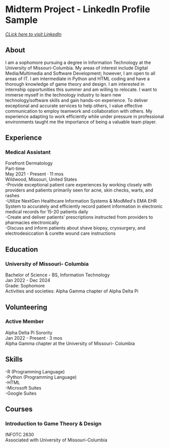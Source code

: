 # Midterm Project - LinkedIn Profile Sample
*[CLick here to visit LinkedIn](https://www.linkedin.com/in/rosa-wessel-904101218/)*

##  **About**
I am a sophomore pursuing a degree in Information Technology at the University of Missouri-Columbia. My areas of interest include Digital Media/Multimedia and Software Development; however, I am open to all areas of IT. I am intermediate in Python and HTML coding and have a thorough knowledge of game theory and design. I am interested in internship opportunities this summer and am willing to relocate. 
I want to immerse myself in the technology industry to learn new technology/software skills and gain hands-on experience. To deliver exceptional and accurate services to help others, I value effective communication to employ teamwork and collaboration with others. My experience adapting to work efficiently while under pressure in professional environments taught me the importance of being a valuable team player.

## **Experience**
### **Medical Assistant**  
Forefront Dermatology   
Part-time  
May 2021 - Present · 11 mos   
Wildwood, Missouri, United States  
-Provide exceptional patient care experiences by working closely with providers and patients primarily seen for acne, skin checks, warts, and rashes  
-Utilize NextGen Healthcare Information Systems & ModMed's EMA EHR System to accurately and efficiently record patient information in electronic medical records for 15-20 patients daily  
-Create and deliver patients’ prescriptions instructed from providers to pharmacies electronically  
-Discuss and inform patients about shave biopsy, cryosurgery, and electrodesiccation & curette wound care instructions  

## **Education**
### **University of Missouri- Columbia**
Bachelor of Science - BS, Information Technology  
Jan 2022 - Dec 2024  
Grade: Sophomore  
Activities and societies: Alpha Gamma chapter of Alpha Delta Pi

## **Volunteering**
### **Active Member**
Alpha Delta Pi Sorority  
Jan 2022 - Present · 3 mos  
Alpha Gamma chapter at the University of Missouri- Columbia

## **Skills**
-R (Programming Language)  
-Python (Programming Language)  
-HTML  
-Microsoft Suites  
-Google Suites  

## **Courses**
### **Introduction to Game Theory & Design**
INFOTC 2630  
Associated with University of Missouri-Columbia
